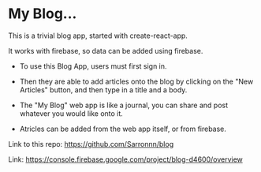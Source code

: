 # My Blog...

This is a trivial blog app, started with create-react-app.

It works with firebase, so data can be added using firebase.

- To use this Blog App, users must first sign in. 


- Then they are able to add articles onto the blog by clicking on the "New Articles" button, and then type in a title and a body. 


- The "My Blog" web app is like a journal, you can share and post whatever you would like onto it. 


- Atricles can be added from the web app itself, or from firebase. 



Link to this repo: https://github.com/Sarronnn/blog

Link: https://console.firebase.google.com/project/blog-d4600/overview
